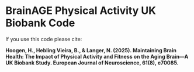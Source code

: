 # BrainAGE Physical Activity UK Biobank Code 

If you use this code please cite:

**Hoogen, H., Hebling Vieira, B., & Langer, N. (2025). Maintaining Brain Health: The Impact of Physical Activity and Fitness on the Aging Brain—A UK Biobank Study. European Journal of Neuroscience, 61(8), e70085.**